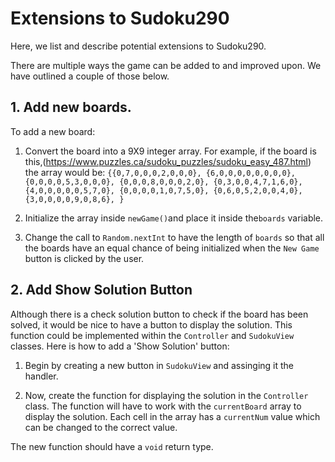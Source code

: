 # Extensions to Sudoku290

Here, we list and describe potential extensions to Sudoku290.

There are multiple ways the game can be added to and improved upon. We have outlined a couple of those below.

## 1. Add new boards.

To add a new board:

1. Convert the board into a 9X9 integer array. For example, if the board is this,(https://www.puzzles.ca/sudoku_puzzles/sudoku_easy_487.html) the array would be:
`{{0,7,0,0,0,2,0,0,0},
{6,0,0,0,0,0,0,0,0},
{0,0,0,0,5,3,0,0,0},
{0,0,0,8,0,0,0,2,0},
{0,3,0,0,4,7,1,6,0},
{4,0,0,0,0,0,5,7,0},
{0,0,0,0,1,0,7,5,0},
{0,6,0,5,2,0,0,4,0},
{3,0,0,0,0,9,0,8,6},
}`

2. Initialize the array inside `newGame()`and place it inside the`boards` variable. 

3. Change the call to `Random.nextInt` to have the length of `boards` so that all the boards have an equal chance of being initialized when the `New Game` button is clicked by the user. 

## 2. Add Show Solution Button

Although there is a check solution button to check if the board has been solved, it would be nice to have a button to display the solution. This function could be implemented within the `Controller` and `SudokuView` classes. Here is how to add a 'Show Solution' button:

1. Begin by creating a new button in `SudokuView` and assinging it the handler.

2. Now, create the function for displaying the solution in the `Controller` class. The function will have to work with the `currentBoard` array to display the solution. Each cell in the array has a `currentNum` value which can be changed to the correct value.

The new function should have a `void` return type.
